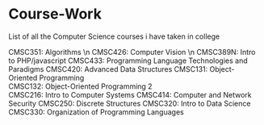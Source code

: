 # Course-Work
List of all the Computer Science courses i have taken in college

CMSC351: Algorithms \n
CMSC426: Computer Vision \n
CMSC389N: Intro to PHP/javascript
CMSC433: Programming Language Technologies and Paradigms 
CMSC420: Advanced Data Structures
CMSC131: Object-Oriented Programming		
CMSC132: Object-Oriented Programming 2	
CMSC216: Intro to Computer Systems
CMSC414: Computer and Network Security
CMSC250: Discrete Structures
CMSC320: Intro to Data Science
CMSC330: Organization of Programming Languages	

